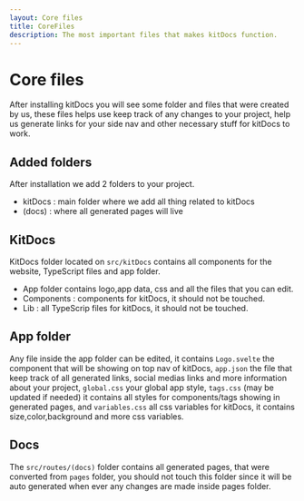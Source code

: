 ```yaml
---
layout: Core files
title: CoreFiles
description: The most important files that makes kitDocs function.
---
```


# Core files
After installing kitDocs you will see some folder and files that were created by us, these files helps use 
keep track of any changes to your project, help us generate links for your side nav and other necessary stuff for kitDocs to work.

## Added folders
After installation we add 2 folders to your project.
- kitDocs : main folder where we add all thing related to kitDocs
- (docs) : where all generated pages will live

## KitDocs
KitDocs folder located on `src/kitDocs` contains all components for the website, TypeScript files and app folder.
- App folder contains logo,app data, css and all the files that you can edit.
- Components : components for kitDocs, it should not be touched.
- Lib : all TypeScrip files for kitDocs, it should not be touched.

## App folder
Any file inside the app folder can be edited, it contains `Logo.svelte` the component that will be showing on top nav of kitDocs, 
`app.json` the file that keep track of all generated links, social medias links and more information about your project, 
`global.css` your global app style, `tags.css` (may be updated if needed) it contains all styles for components/tags showing in generated pages, 
and `variables.css` all css variables for kitDocs, it contains size,color,background and more css variables.

## Docs
The `src/routes/(docs)` folder contains all generated pages, that were converted from `pages` folder, 
you should not touch this folder since it will be auto generated when ever any changes are made inside pages folder.